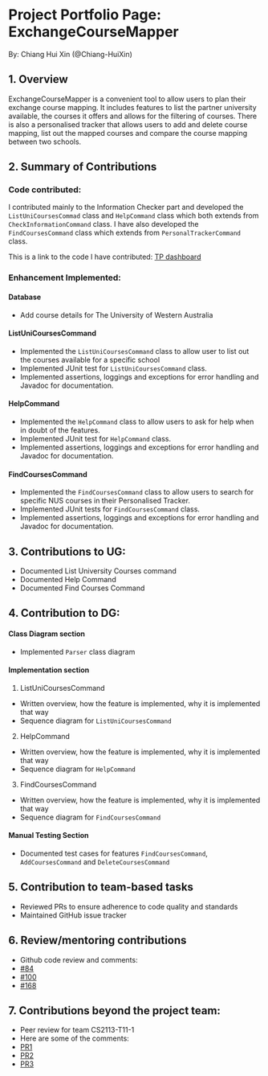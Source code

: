 # Project Portfolio Page: ExchangeCourseMapper

By: Chiang Hui Xin (@Chiang-HuiXin)

## 1. Overview
ExchangeCourseMapper is a convenient tool to allow users to plan their exchange course mapping.
It includes features to list the partner university available, the courses it offers and allows for the filtering of
courses. There is also a personalised tracker that allows users to add and delete course mapping, list out the mapped
courses and compare the course mapping between two schools.

## 2. Summary of Contributions

### Code contributed:
I contributed mainly to the Information Checker part and developed the `ListUniCoursesCommad` class and `HelpCommand`
class which both extends from `CheckInformationCommand` class. I have also developed the `FindCoursesCommand` class
which extends from `PersonalTrackerCommand` class.

This is a link to the code I have contributed: [TP dashboard](https://nus-cs2113-ay2425s1.github.io/tp-dashboard/?search=chiang-huixin&breakdown=true&sort=groupTitle%20dsc&sortWithin=title&since=2024-09-20&timeframe=commit&mergegroup=&groupSelect=groupByRepos&checkedFileTypes=test-code&tabOpen=true&tabType=authorship&tabAuthor=Chiang-HuiXin&tabRepo=AY2425S1-CS2113-W10-2%2Ftp%5Bmaster%5D&authorshipIsMergeGroup=false&authorshipFileTypes=docs~functional-code~test-code&authorshipIsBinaryFileTypeChecked=false&authorshipIsIgnoredFilesChecked=false)

### Enhancement Implemented:

#### Database ####
- Add course details for The University of Western Australia

#### ListUniCoursesCommand ####
- Implemented the `ListUniCoursesCommand` class to allow user to list out the courses available for a
  specific school
- Implemented JUnit test for `ListUniCoursesCommand` class.
- Implemented assertions, loggings and exceptions for error handling and Javadoc for documentation.

#### HelpCommand #####
- Implemented the `HelpCommand` class to allow users to ask for help when in doubt of the features.
- Implemented JUnit test for `HelpCommand` class.
- Implemented assertions, loggings and exceptions for error handling and Javadoc for documentation.

#### FindCoursesCommand ####
- Implemented the `FindCoursesCommand` class to allow users to search for specific NUS courses in their Personalised
  Tracker.
- Implemented JUnit tests for `FindCoursesCommand` class.
- Implemented assertions, loggings and exceptions for error handling and Javadoc for documentation.

## 3. Contributions to UG:
- Documented List University Courses command
- Documented Help Command
- Documented Find Courses Command

## 4. Contribution to DG:
#### Class Diagram section ####
- Implemented `Parser` class diagram

#### Implementation section ####
1. ListUniCoursesCommand
- Written overview, how the feature is implemented, why it is implemented that way
- Sequence diagram for `ListUniCoursesCommand`

2. HelpCommand
- Written overview, how the feature is implemented, why it is implemented that way
- Sequence diagram for `HelpCommand`

3. FindCoursesCommand
- Written overview, how the feature is implemented, why it is implemented that way
- Sequence diagram for `FindCoursesCommand`

#### Manual Testing Section
- Documented test cases for features `FindCoursesCommand`, `AddCoursesCommand` and `DeleteCoursesCommand`

## 5. Contribution to team-based tasks
- Reviewed PRs to ensure adherence to code quality and standards
- Maintained GitHub issue tracker

## 6. Review/mentoring contributions ###
* Github code review and comments:
* [#84](https://github.com/AY2425S1-CS2113-W10-2/tp/pull/84)
* [#100](https://github.com/AY2425S1-CS2113-W10-2/tp/pull/100)
* [#168](https://github.com/AY2425S1-CS2113-W10-2/tp/pull/168)

## 7. Contributions beyond the project team:
* Peer review for team CS2113-T11-1
* Here are some of the comments:
* [PR1](https://github.com/nus-cs2113-AY2425S1/tp/pull/15/files#diff-94fa36935d6c1f7219b9f9db36e467da385cadbf636e14fde5c37332bbc6a834)
* [PR2](https://github.com/nus-cs2113-AY2425S1/tp/pull/15/files#diff-94fa36935d6c1f7219b9f9db36e467da385cadbf636e14fde5c37332bbc6a834)
* [PR3](https://github.com/nus-cs2113-AY2425S1/tp/pull/15/files#diff-517de6c5ce4c9a799a46c96b126323892da4d8abb5c4f7cfc13251da82695972)